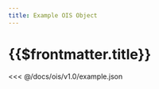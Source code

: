 ```yaml
---
title: Example OIS Object
---
```


# {{$frontmatter.title}}

<VersionWarning/>

<<< @/docs/ois/v1.0/example.json
